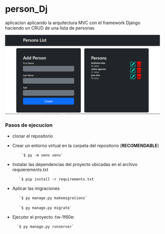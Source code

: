 # person_Dj
aplicacion aplicando la arquitectura MVC con el framework Django haciendo un CRUD de una lista de personas 

![Como se ve la app](/Captura.PNG)

### Pasos de ejecucion

- clonar el repositorio
- Crear un entorno virtual en la carpeta del repositorio (**RECOMENDABLE**) 
 
          `$ py -m venv venv`

- Instalar las dependencias del proyecto ubicadas en el archivo requierements.txt

         `$ pip install -r requirements.txt

- Aplicar las migraciones 
 
         `$ py manage.py makemigrations`

         `$ py manage.py migrate`

- Ejecutsr el proyecto :tw-1f60e: 
 
        `$ py manage.py runserver`

